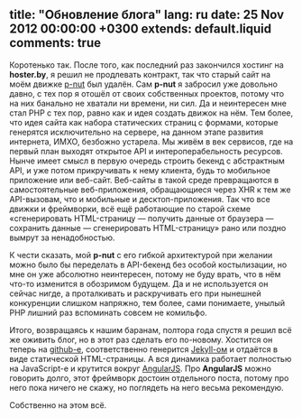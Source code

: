 title: "Обновление блога"
lang: ru
date: 25 Nov 2012 00:00:00 +0300
extends: default.liquid
comments: true
---

Коротенько так. После того, как последний раз закончился хостинг на **hoster.by**, я решил не продлевать контракт, так что старый сайт на моём движке [p-nut][] был удалён. Сам **p-nut** я забросил уже довольно давно, с тех пор я отошёл от своих собственных проектов, потому что на них банально не хватали ни времени, ни сил. Да и неинтересен мне стал PHP с тех пор, равно как и идея создать движок на нём. Тем более, что идея сайта как набора статических страниц с формами, которые генерятся исключительно на сервере, на данном этапе развития интернета, ИМХО, безбожно устарела. Мы живём в век сервисов, где на первый план выходят открытое API и интероперабельность ресурсов. Нынче имеет смысл в первую очередь строить бекенд с абстрактным API, и уже потом прикручивать к нему клиента, будь то мобильное приложение или веб-сайт. Веб-сайты в такой среде превращаются в самостоятельные веб-приложения, обращающиеся через XHR к тем же API-вызовам, что и мобильные и десктоп-приложения. Так что все движки и фреймворки, всё ещё работающие по старой схеме «сгенерировать HTML-страницу — получить данные от браузера — сохранить данные — сгенерировать HTML-страницу» рано или поздно вымрут за ненадобностью.

[p-nut]: http://github.com/kstep/pnut

К чести сказать, мой **p-nut** с его гибкой архитектурой при желании можно было бы переделать в API-бекенд без особой костылизации, но мне он уже абсолютно неинтересен, потому не буду врать, что в нём что-то изменится в обозримом будущем. Да и не используется он сейчас нигде, а проталкивать и раскручивать его при нынешней конкуренции слишком напряжно, тем более, сами понимаете, унылый PHP лишний раз вспоминать совсем не комильфо.

Итого, возвращаясь к нашим баранам, полтора года спустя я решил всё же оживить блог, но в этот раз сделать его по-новому. Хостится он теперь на [github-е][gh], соответственно генерится [Jekyll-ом][jekyll] и отдаётся в виде статической HTML-страницы. А вся динамика работает полностью на JavaScript-е и крутится вокруг [AngularJS][ng]. Про **AngularJS** можно говорить долго, этот фреймворк достоин отдельного поста, потому про него пока ничего не скажу, но поглядеть на него весьма рекомендую.

[gh]: https://github.com/kstep/kstep.github.com
[jekyll]: http://jekyllrb.com/
[ng]: http://angularjs.org/

Собственно на этом всё.

